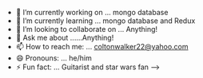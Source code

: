 

- 🔭 I’m currently working on ... mongo database
- 🌱 I’m currently learning ... mongo database and Redux
- 👯 I’m looking to collaborate on ... Anything!
- 💬 Ask me about ......Anything!
- 📫 How to reach me: ... coltonwalker22@yahoo.com
- 😄 Pronouns: ... he/him
- ⚡ Fun fact: ... Guitarist and star wars fan
-->
